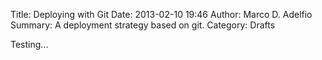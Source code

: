 Title: Deploying with Git
Date: 2013-02-10 19:46
Author: Marco D. Adelfio
Summary: A deployment strategy based on git.
Category: Drafts

Testing...
